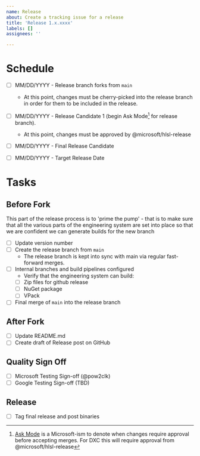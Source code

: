 ```yaml
---
name: Release
about: Create a tracking issue for a release
title: 'Release 1.x.xxxx'
labels: []
assignees: ''

---
```


# Schedule

- [ ] MM/DD/YYYY - Release branch forks from `main`
    - At this point, changes must be cherry-picked into the release branch in
      order for them to be included in the release.
- [ ] MM/DD/YYYY - Release Candidate 1 (begin Ask Mode[^1] for release branch).
    - At this point, changes must be approved by @microsoft/hlsl-release
- [ ] MM/DD/YYYY - Final Release Candidate
- [ ] MM/DD/YYYY - Target Release Date


# Tasks

## Before Fork

This part of the release process is to 'prime the pump' - that is to make sure
that all the various parts of the engineering system are set into place so that
we are confident we can generate builds for the new branch

- [ ] Update version number
- [ ] Create the release branch from `main`
    - The release branch is kept into sync with main via regular fast-forward
      merges.
- [ ] Internal branches and build pipelines configured
    - Verify that the engineering system can build:
    - [ ] Zip files for github release
    - [ ] NuGet package
    - [ ] VPack
- [ ] Final merge of `main` into the release branch

## After Fork

- [ ] Update README.md
- [ ] Create draft of Release post on GitHub

## Quality Sign Off

- [ ] Microsoft Testing Sign-off (@pow2clk)
- [ ] Google Testing Sign-off (TBD)

## Release

- [ ] Tag final release and post binaries


[^1]: [Ask Mode](https://devblogs.microsoft.com/oldnewthing/20140722-00/?p=433)
    is a Microsoft-ism to denote when changes require approval before accepting
    merges. For DXC this will require approval from @microsoft/hlsl-release
